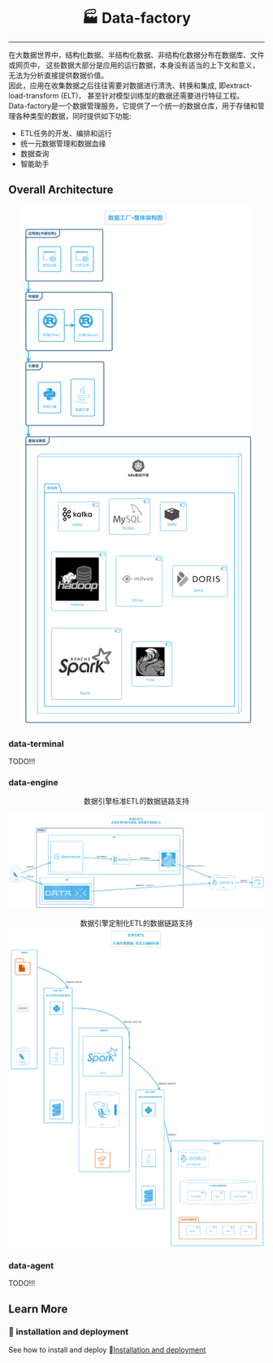 
<div align="center">

#  🏭 Data-factory

</div>

---

在大数据世界中，结构化数据、半结构化数据、非结构化数据分布在数据库、文件或网页中， 这些数据大部分是应用的运行数据，本身没有适当的上下文和意义，无法为分析直接提供数据价值。
<br />
因此，应用在收集数据之后往往需要对数据进行清洗、转换和集成, 即extract-load-transform (ELT)， 甚至针对模型训练型的数据还需要进行特征工程。
<br />
Data-factory是一个数据管理服务，它提供了一个统一的数据仓库，用于存储和管理各种类型的数据，同时提供如下功能:
- ETL任务的开发、编排和运行
- 统一元数据管理和数据血缘
- 数据查询
- 智能助手

## Overall Architecture

<div align="center">

![data-factory](./reference/diagrams/out/src/data-factory/data-factory.png)

</div>

### data-terminal

TODO!!!

### data-engine

<div align="center">

数据引擎标准ETL的数据链路支持

![data-engine-standard](./reference/diagrams/out/src/data-engine-standard/data-engine-standard.png)

数据引擎定制化ETL的数据链路支持
![data-engine-custom](./reference/diagrams/out/src/data-engine-custom/data-engine-custom.png)

</div>

### data-agent

TODO!!!

## Learn More

### 📮 installation and deployment

See how to install and deploy 🔗[Installation and deployment](./devops/installation-and-deployment/) 





